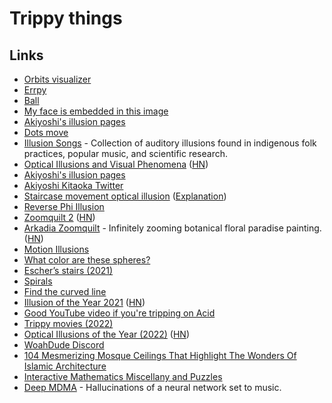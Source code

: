 # Trippy things

## Links

- [Orbits visualizer](http://iacopoapps.appspot.com/hopalongwebgl/)
- [Errpy](http://erppy.co/)
- [Ball](https://twitter.com/muratpak/status/707000564798722048)
- [My face is embedded in this image](https://twitter.com/AkiyoshiKitaoka/status/1256778042086526977)
- [Akiyoshi's illusion pages](http://www.ritsumei.ac.jp/~akitaoka/index-e.html)
- [Dots move](https://twitter.com/KangarooPhysics/status/1306223624567881733)
- [Illusion Songs](https://illusionsongs.tumblr.com/) - Collection of auditory illusions found in indigenous folk practices, popular music, and scientific research.
- [Optical Illusions and Visual Phenomena](https://michaelbach.de/ot/) ([HN](https://news.ycombinator.com/item?id=25045392))
- [Akiyoshi's illusion pages](http://www.ritsumei.ac.jp/~akitaoka/index-e.html)
- [Akiyoshi Kitaoka Twitter](https://twitter.com/AkiyoshiKitaoka)
- [Staircase movement optical illusion](https://twitter.com/blader/status/1330631848842588161) ([Explanation](https://www.reddit.com/r/interestingasfuck/comments/jzfmr9/this_might_be_the_strongest_optical_illusion_i/gdbm14s/?context=3))
- [Reverse Phi Illusion](https://michaelbach.de/ot/mot-reversePhi/)
- [Zoomquilt 2](http://zoomquilt2.com/) ([HN](https://news.ycombinator.com/item?id=25557627))
- [Arkadia Zoomquilt](http://arkadia.xyz/) - Infinitely zooming botanical floral paradise painting. ([HN](https://news.ycombinator.com/item?id=26078677))
- [Motion Illusions](https://jake.vision/blog/motion-illusions)
- [What color are these spheres?](https://www.syfy.com/syfywire/another-brain-frying-optical-illusion-what-color-are-these-spheres)
- [Escher’s stairs (2021)](http://www.neverendingbooks.org/eschers-stairs)
- [Spirals](https://isohedral.ca/other/Spirals/)
- [Find the curved line](https://twitter.com/JohnDiesattheEn/status/1469704572629311493)
- [Illusion of the Year 2021](http://illusionoftheyear.com/cat/top-10-finalists/2021/) ([HN](https://news.ycombinator.com/item?id=29760007))
- [ Good YouTube video if you're tripping on Acid](https://www.reddit.com/r/Psychonaut/comments/tpccx2/so_whats_a_good_youtube_video_if_youre_tripping/)
- [Trippy movies (2022)](https://www.reddit.com/r/MovieSuggestions/comments/vskteb/i_wanna_watch_a_trippy_ass_movie/)
- [Optical Illusions of the Year (2022)](https://kottke.org/22/02/the-best-optical-illusions-of-the-year) ([HN](https://news.ycombinator.com/item?id=32735346))
- [WoahDude Discord](https://discord.com/invite/woahdude)
- [104 Mesmerizing Mosque Ceilings That Highlight The Wonders Of Islamic Architecture](https://www.boredpanda.com/mosque-ceilings/)
- [Interactive Mathematics Miscellany and Puzzles](http://cut-the-knot.org/)
- [Deep MDMA](https://github.com/thoppe/DeepMDMA) - Hallucinations of a neural network set to music.
